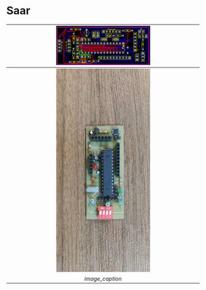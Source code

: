 # Saar

| <img src="https://github.com/mostafachegeni/saar/blob/c1ba6e4787b40f5e2a8ce2ca021bf6ffca575d4c/Version_1/Custom%20Arduino.png" width="50%" height="50%" alt> | 
|:--:|
| <img src="https://github.com/mostafachegeni/saar/blob/c1ba6e4787b40f5e2a8ce2ca021bf6ffca575d4c/Version_1/Custom%20Arduino.jpg" width="50%" height="50%" alt> 
| *image_caption* |


